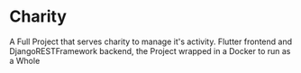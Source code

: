 # Charity
A Full Project that serves charity to manage it's activity. Flutter frontend and DjangoRESTFramework backend, the Project wrapped in a Docker to run as a Whole
